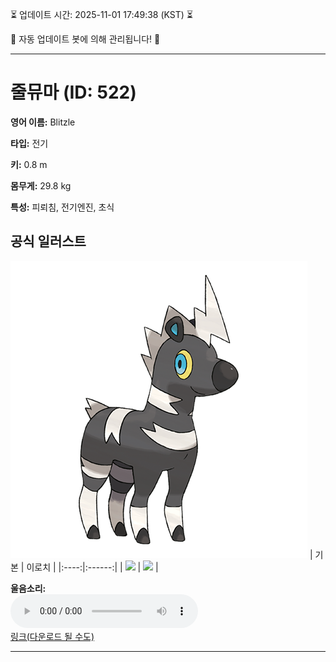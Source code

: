 
⏳ 업데이트 시간: 2025-11-01 17:49:38 (KST) ⏳

🤖 자동 업데이트 봇에 의해 관리됩니다! 🤖

---

# 줄뮤마 (ID: 522)
**영어 이름:** Blitzle

**타입:** 전기

**키:** 0.8 m

**몸무게:** 29.8 kg

**특성:** 피뢰침, 전기엔진, 초식

## 공식 일러스트
![](https://raw.githubusercontent.com/PokeAPI/sprites/master/sprites/pokemon/other/official-artwork/522.png)
| 기본 | 이로치 |
|:----:|:------:|
| <img src="http://play.pokemonshowdown.com/sprites/ani/blitzle.gif" width="200"> | <img src="http://play.pokemonshowdown.com/sprites/ani-shiny/blitzle.gif" width="200"> |

**울음소리:**<br><audio controls src="https://raw.githubusercontent.com/PokeAPI/cries/main/cries/pokemon/latest/522.ogg"></audio><br> [링크(다운로드 될 수도)](https://raw.githubusercontent.com/PokeAPI/cries/main/cries/pokemon/latest/522.ogg)


---
